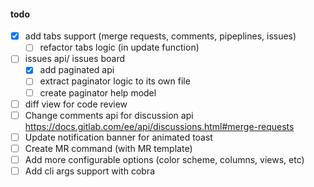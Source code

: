 #### todo

- [x] add tabs support (merge requests, comments, pipeplines, issues)
  - [ ] refactor tabs logic (in update function)
- [ ] issues api/ issues board
  - [x] add paginated api
  - [ ] extract paginator logic to its own file
  - [ ] create paginator help model
- [ ] diff view for code review
- [ ] Change comments api for discussion api https://docs.gitlab.com/ee/api/discussions.html#merge-requests
- [ ] Update notification banner for animated toast
- [ ] Create MR command (with MR template)
- [ ] Add more configurable options (color scheme, columns, views, etc)
- [ ] Add cli args support with cobra
